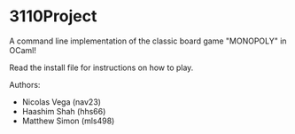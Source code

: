 # 3110Project

A command line implementation of the classic board game "MONOPOLY" in OCaml!

Read the install file for instructions on how to play.

Authors:
- Nicolas Vega (nav23)
- Haashim Shah (hhs66)
- Matthew Simon (mls498)
